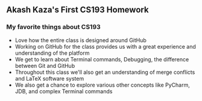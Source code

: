 ## Akash Kaza's First CS193 Homework

### My favorite things about CS193

- Love how the entire class is designed around GitHub
- Working on GitHub for the class provides us with a great experience and understanding of the platform
- We get to learn about Terminal commands, Debugging, the difference between Git and GitHub
- Throughout this class we'll also get an understanding of merge conflicts and LaTeX software system
- We also get a chance to explore various other concepts like PyCharm, JDB, and complex Terminal commands
